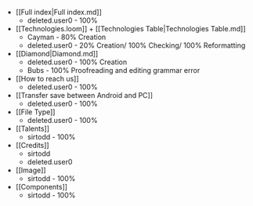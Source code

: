- [[Full index|Full index.md]] 
	- deleted.user0 - 100%
- [[Technologies.loom]] + [[Technologies Table|Technologies Table.md]]
	- Cayman - 80% Creation
	- deleted.user0 - 20% Creation/ 100% Checking/ 100% Reformatting
- [[Diamond|Diamond.md]]
	- deleted.user0 - 100% Creation
	- Bubs - 100% Proofreading and editing grammar error 
- [[How to reach us]]
	- deleted.user0 - 100%
- [[Transfer save between Android and PC]]
	- deleted.user0 - 100%
- [[File Type]]
	- deleted.user0 - 100%
- [[Talents]]
	- sirtodd - 100%
- [[Credits]]
	- sirtodd
	- deleted.user0
- [[Image]]
	- sirtodd - 100%
- [[Components]]
	- sirtodd - 100%

